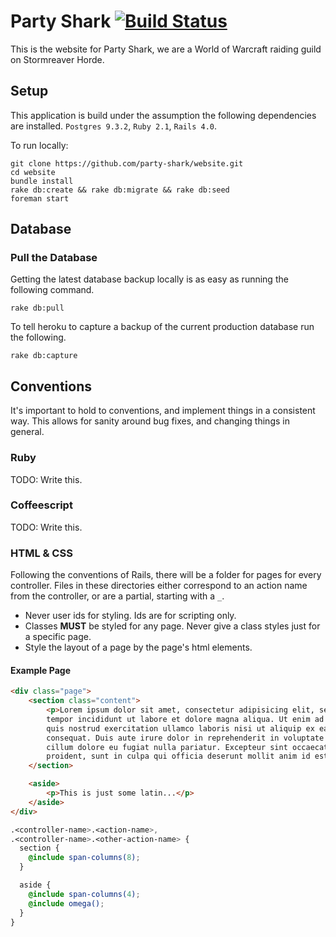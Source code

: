 # Party Shark [![Build Status](https://travis-ci.org/partyshark/website.png?branch=responsive)](https://travis-ci.org/partyshark/website)

This is the website for Party Shark, we are a World of Warcraft raiding guild on Stormreaver Horde.

## Setup

This application is build under the assumption the following dependencies are installed. `Postgres 9.3.2`, `Ruby 2.1`, `Rails 4.0`.

To run locally:
```
git clone https://github.com/party-shark/website.git
cd website
bundle install
rake db:create && rake db:migrate && rake db:seed
foreman start
```

## Database

### Pull the Database
Getting the latest database backup locally is as easy as running the following command.

```
rake db:pull
```

To tell heroku to capture a backup of the current production database run the following.

```
rake db:capture
```

## Conventions

It's important to hold to conventions, and implement things in a consistent way. This allows for sanity around bug fixes, and changing things in general.

### Ruby

TODO: Write this.

### Coffeescript

TODO: Write this.

### HTML & CSS

Following the conventions of Rails, there will be a folder for pages for every controller. Files in these directories either correspond to an action name from the controller, or are a partial, starting with a `_`.

- Never user ids for styling. Ids are for scripting only.
- Classes **MUST** be styled for any page. Never give a class styles just for a specific page.
- Style the layout of a page by the page's html elements.


#### Example Page

```html
<div class="page">
    <section class="content">
        <p>Lorem ipsum dolor sit amet, consectetur adipisicing elit, sed do eiusmod
        tempor incididunt ut labore et dolore magna aliqua. Ut enim ad minim veniam,
        quis nostrud exercitation ullamco laboris nisi ut aliquip ex ea commodo
        consequat. Duis aute irure dolor in reprehenderit in voluptate velit esse
        cillum dolore eu fugiat nulla pariatur. Excepteur sint occaecat cupidatat non
        proident, sunt in culpa qui officia deserunt mollit anim id est laborum.</p>
    </section>

    <aside>
        <p>This is just some latin...</p>
    </aside>
</div>
```

```scss
.<controller-name>.<action-name>,
.<controller-name>.<other-action-name> {
  section {
    @include span-columns(8);
  }

  aside {
    @include span-columns(4);
    @include omega();
  }
}
```

